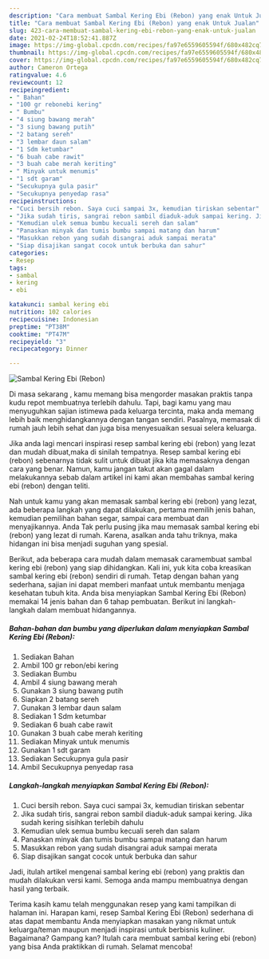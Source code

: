 ```yaml
---
description: "Cara membuat Sambal Kering Ebi (Rebon) yang enak Untuk Jualan"
title: "Cara membuat Sambal Kering Ebi (Rebon) yang enak Untuk Jualan"
slug: 423-cara-membuat-sambal-kering-ebi-rebon-yang-enak-untuk-jualan
date: 2021-02-24T18:52:41.887Z
image: https://img-global.cpcdn.com/recipes/fa97e6559605594f/680x482cq70/sambal-kering-ebi-rebon-foto-resep-utama.jpg
thumbnail: https://img-global.cpcdn.com/recipes/fa97e6559605594f/680x482cq70/sambal-kering-ebi-rebon-foto-resep-utama.jpg
cover: https://img-global.cpcdn.com/recipes/fa97e6559605594f/680x482cq70/sambal-kering-ebi-rebon-foto-resep-utama.jpg
author: Cameron Ortega
ratingvalue: 4.6
reviewcount: 12
recipeingredient:
- " Bahan"
- "100 gr rebonebi kering"
- " Bumbu"
- "4 siung bawang merah"
- "3 siung bawang putih"
- "2 batang sereh"
- "3 lembar daun salam"
- "1 Sdm ketumbar"
- "6 buah cabe rawit"
- "3 buah cabe merah keriting"
- " Minyak untuk menumis"
- "1 sdt garam"
- "Secukupnya gula pasir"
- "Secukupnya penyedap rasa"
recipeinstructions:
- "Cuci bersih rebon. Saya cuci sampai 3x, kemudian tiriskan sebentar"
- "Jika sudah tiris, sangrai rebon sambil diaduk-aduk sampai kering. Jika sudah kering sisihkan terlebih dahulu"
- "Kemudian ulek semua bumbu kecuali sereh dan salam"
- "Panaskan minyak dan tumis bumbu sampai matang dan harum"
- "Masukkan rebon yang sudah disangrai aduk sampai merata"
- "Siap disajikan sangat cocok untuk berbuka dan sahur"
categories:
- Resep
tags:
- sambal
- kering
- ebi

katakunci: sambal kering ebi 
nutrition: 102 calories
recipecuisine: Indonesian
preptime: "PT38M"
cooktime: "PT47M"
recipeyield: "3"
recipecategory: Dinner

---
```



![Sambal Kering Ebi (Rebon)](https://img-global.cpcdn.com/recipes/fa97e6559605594f/680x482cq70/sambal-kering-ebi-rebon-foto-resep-utama.jpg)

Di masa  sekarang , kamu memang bisa mengorder masakan praktis tanpa kudu repot membuatnya terlebih dahulu. Tapi, bagi kamu yang mau menyuguhkan sajian istimewa pada keluarga tercinta, maka anda memang lebih baik menghidangkannya dengan tangan sendiri. Pasalnya, memasak di rumah jauh lebih sehat dan juga bisa menyesuaikan sesuai selera keluarga.

Jika anda lagi mencari inspirasi resep sambal kering ebi (rebon) yang lezat dan mudah dibuat,maka di sinilah tempatnya. Resep sambal kering ebi (rebon)  sebenarnya tidak sulit untuk dibuat jika kita memasaknya dengan cara yang benar. Namun, kamu jangan takut akan gagal dalam melakukannya 
sebab dalam artikel ini kami akan membahas sambal kering ebi (rebon) dengan teliti.  



Nah untuk kamu yang akan memasak sambal kering ebi (rebon) yang lezat, ada beberapa langkah yang dapat dilakukan, pertama memilih jenis bahan, kemudian pemilihan bahan segar, sampai cara membuat dan menyajikannya. Anda Tak perlu pusing jika mau memasak sambal kering ebi (rebon) yang lezat di rumah. Karena, asalkan anda  tahu triknya, maka hidangan ini bisa menjadi suguhan yang spesial.

Berikut, ada beberapa cara mudah dalam memasak caramembuat sambal kering ebi (rebon) yang siap dihidangkan. Kali ini, yuk kita coba kreasikan sambal kering ebi (rebon) sendiri di rumah. Tetap dengan bahan yang sederhana, sajian ini dapat memberi manfaat untuk membantu menjaga kesehatan tubuh kita. Anda bisa menyiapkan Sambal Kering Ebi (Rebon) memakai 14 jenis bahan dan 6 tahap pembuatan. Berikut ini langkah-langkah dalam membuat hidangannya.

<!--inarticleads1-->

##### Bahan-bahan dan bumbu yang diperlukan dalam menyiapkan Sambal Kering Ebi (Rebon):

1. Sediakan  Bahan
1. Ambil 100 gr rebon/ebi kering
1. Sediakan  Bumbu
1. Ambil 4 siung bawang merah
1. Gunakan 3 siung bawang putih
1. Siapkan 2 batang sereh
1. Gunakan 3 lembar daun salam
1. Sediakan 1 Sdm ketumbar
1. Sediakan 6 buah cabe rawit
1. Gunakan 3 buah cabe merah keriting
1. Sediakan  Minyak untuk menumis
1. Gunakan 1 sdt garam
1. Sediakan Secukupnya gula pasir
1. Ambil Secukupnya penyedap rasa




<!--inarticleads2-->

##### Langkah-langkah menyiapkan Sambal Kering Ebi (Rebon):

1. Cuci bersih rebon. Saya cuci sampai 3x, kemudian tiriskan sebentar
1. Jika sudah tiris, sangrai rebon sambil diaduk-aduk sampai kering. Jika sudah kering sisihkan terlebih dahulu
1. Kemudian ulek semua bumbu kecuali sereh dan salam
1. Panaskan minyak dan tumis bumbu sampai matang dan harum
1. Masukkan rebon yang sudah disangrai aduk sampai merata
1. Siap disajikan sangat cocok untuk berbuka dan sahur




Jadi, itulah artikel mengenai  sambal kering ebi (rebon)  yang praktis dan mudah dilakukan versi kami. Semoga anda mampu membuatnya dengan hasil yang terbaik. 

Terima kasih kamu telah menggunakan resep yang kami tampilkan di halaman ini. Harapan kami, resep  Sambal Kering Ebi (Rebon) sederhana di atas dapat membantu Anda menyiapkan masakan yang nikmat untuk keluarga/teman maupun menjadi inspirasi untuk berbisnis kuliner. Bagaimana? Gampang kan? Itulah cara membuat sambal kering ebi (rebon) yang bisa Anda praktikkan di rumah. Selamat mencoba!

